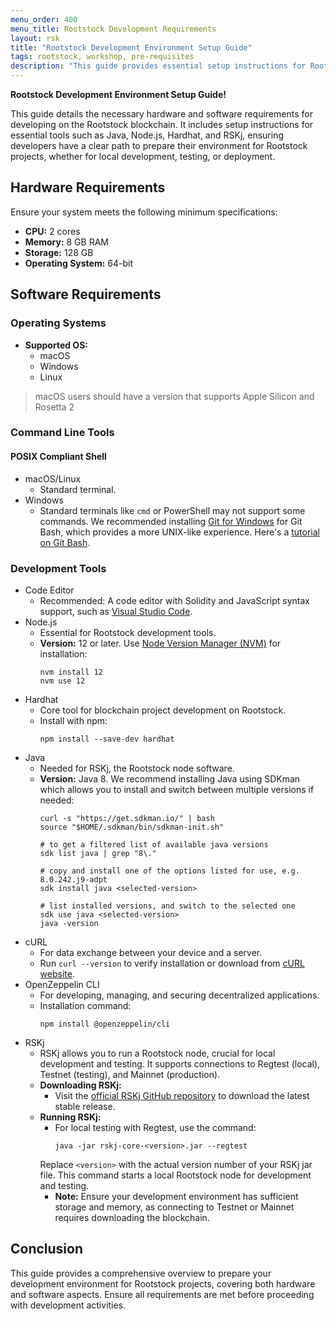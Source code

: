 ```yaml
---
menu_order: 400
menu_title: Rootstock Development Requirements
layout: rsk
title: "Rootstock Development Environment Setup Guide"
tags: rootstock, workshop, pre-requisites
description: "This guide provides essential setup instructions for Rootstock development, including hardware and key software installations."
---
```


**Rootstock Development Environment Setup Guide!** 

This guide details the necessary hardware and software requirements for developing on the Rootstock blockchain. It includes setup instructions for essential tools such as Java, Node.js, Hardhat, and RSKj, ensuring developers have a clear path to prepare their environment for Rootstock projects, whether for local development, testing, or deployment.

## Hardware Requirements

Ensure your system meets the following minimum specifications:
- **CPU:** 2 cores
- **Memory:** 8 GB RAM
- **Storage:** 128 GB
- **Operating System:** 64-bit

## Software Requirements
### Operating Systems

- **Supported OS:** 
    - macOS
    - Windows
    - Linux

> macOS users should have a version that supports Apple Silicon and Rosetta 2

### Command Line Tools

#### POSIX Compliant Shell

[](#top "collapsible")
- macOS/Linux
    - Standard terminal.
- Windows
    - Standard terminals like `cmd` or PowerShell may not support some commands. We recommended installing [Git for Windows](https://gitforwindows.org/) for Git Bash, which provides a more UNIX-like experience. Here's a [tutorial on Git Bash](https://www.atlassian.com/git/tutorials/git-bash).

### Development Tools

[](#top "collapsible")
- Code Editor
    - Recommended: A code editor with Solidity and JavaScript syntax support, such as [Visual Studio Code](https://code.visualstudio.com).
- Node.js
    - Essential for Rootstock development tools.
    - **Version:** 12 or later. Use [Node Version Manager (NVM)](https://github.com/nvm-sh/nvm) for installation:
        ```shell
        nvm install 12
        nvm use 12
        ```
- Hardhat
    - Core tool for blockchain project development on Rootstock.
    - Install with npm:
        ```shell
        npm install --save-dev hardhat
        ```
- Java
    - Needed for RSKj, the Rootstock node software.
    - **Version:** Java 8. We recommend installing Java using SDKman which allows you to install and switch between multiple versions if needed:
        ```shell
        curl -s "https://get.sdkman.io/" | bash
        source "$HOME/.sdkman/bin/sdkman-init.sh"

        # to get a filtered list of available java versions
        sdk list java | grep "8\."

        # copy and install one of the options listed for use, e.g. 8.0.242.j9-adpt
        sdk install java <selected-version>

        # list installed versions, and switch to the selected one
        sdk use java <selected-version>
        java -version
        ```
- cURL
    - For data exchange between your device and a server.
    - Run `curl --version` to verify installation or download from [cURL website](https://curl.haxx.se/download.html).
- OpenZeppelin CLI
    - For developing, managing, and securing decentralized applications.
    - Installation command:
        ```shell
        npm install @openzeppelin/cli
        ```
- RSKj
    - RSKj allows you to run a Rootstock node, crucial for local development and testing. It supports connections to Regtest (local), Testnet (testing), and Mainnet (production).
    - **Downloading RSKj:**
        - Visit the [official RSKj GitHub repository](https://github.com/rsksmart/rskj) to download the latest stable release.
    - **Running RSKj:**
        - For local testing with Regtest, use the command:
            ```shell
            java -jar rskj-core-<version>.jar --regtest
            ```
        Replace `<version>` with the actual version number of your RSKj jar file. This command starts a local Rootstock node for development and testing.
        - **Note:** Ensure your development environment has sufficient storage and memory, as connecting to Testnet or Mainnet requires downloading the blockchain.

## Conclusion
This guide provides a comprehensive overview to prepare your development environment for Rootstock projects, covering both hardware and software aspects. Ensure all requirements are met before proceeding with development activities.
